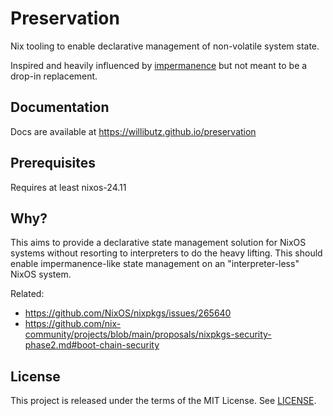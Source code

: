 # Preservation

Nix tooling to enable declarative management of non-volatile system state.

Inspired and heavily influenced by [impermanence](https://github.com/nix-community/impermanence) but not
meant to be a drop-in replacement.

## Documentation

Docs are available at <https://willibutz.github.io/preservation>

## Prerequisites

Requires at least nixos-24.11

## Why?

This aims to provide a declarative state management solution for NixOS systems without resorting to
interpreters to do the heavy lifting. This should enable impermanence-like state management on
an "interpreter-less" NixOS system.

Related:
- <https://github.com/NixOS/nixpkgs/issues/265640>
- <https://github.com/nix-community/projects/blob/main/proposals/nixpkgs-security-phase2.md#boot-chain-security>

## License

This project is released under the terms of the MIT License. See [LICENSE](./LICENSE).
